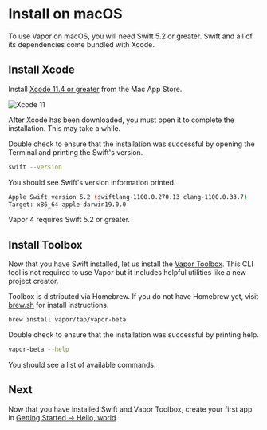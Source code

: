 # Install on macOS

To use Vapor on macOS, you will need Swift 5.2 or greater. Swift and all of its dependencies come bundled with Xcode.

## Install Xcode

Install [Xcode 11.4 or greater](https://itunes.apple.com/us/app/xcode/id497799835?mt=12) from the Mac App Store.

![Xcode 11](https://user-images.githubusercontent.com/1342803/66688324-2396bc80-ec54-11e9-8b96-bd8b29d0ce7c.jpg)

After Xcode has been downloaded, you must open it to complete the installation. This may take a while.

Double check to ensure that the installation was successful by opening the Terminal and printing the Swift's version.

```sh
swift --version
```

You should see Swift's version information printed.

```sh
Apple Swift version 5.2 (swiftlang-1100.0.270.13 clang-1100.0.33.7)
Target: x86_64-apple-darwin19.0.0
```

Vapor 4 requires Swift 5.2 or greater.

## Install Toolbox

Now that you have Swift installed, let us install the [Vapor Toolbox](https://github.com/vapor/toolbox). This CLI tool is not required to use Vapor but it includes helpful utilities like a new project creator.

Toolbox is distributed via Homebrew. If you do not have Homebrew yet, visit <a href="https://brew.sh" target="_blank">brew.sh</a> for install instructions.

```sh
brew install vapor/tap/vapor-beta
```

Double check to ensure that the installation was successful by printing help.

```sh
vapor-beta --help
```

You should see a list of available commands.

## Next

Now that you have installed Swift and Vapor Toolbox, create your first app in [Getting Started &rarr; Hello, world](../start/hello-world.md).
